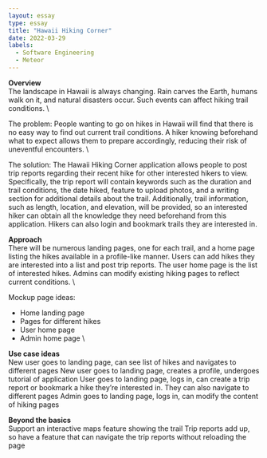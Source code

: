 ```yaml
---
layout: essay
type: essay
title: "Hawaii Hiking Corner"
date: 2022-03-29
labels:
  - Software Engineering
  - Meteor
---
```


**Overview** \
The landscape in Hawaii is always changing. Rain carves the Earth, humans walk on it, and natural disasters occur. Such events can affect hiking trail conditions. \

The problem: People wanting to go on hikes in Hawaii will find that there is no easy way to find out current trail conditions. A hiker knowing beforehand what to expect allows them to prepare accordingly, reducing their risk of uneventful encounters. \

The solution: The Hawaii Hiking Corner application allows people to post trip reports regarding their recent hike for other interested hikers to view. Specifically, the trip report will contain keywords such as the duration and trail conditions, the date hiked, feature to upload photos, and a writing section for additional details about the trail. Additionally, trail information, such as length, location, and elevation, will be provided, so an interested hiker can obtain all the knowledge they need beforehand from this application. Hikers can also login and bookmark trails they are interested in.

**Approach** \
There will be numerous landing pages, one for each trail, and a home page listing the hikes available in a profile-like manner. 
Users can add hikes they are interested into a list and post trip reports. The user home page is the list of interested hikes.
Admins can modify existing hiking pages to reflect current conditions. \

Mockup page ideas:
- Home landing page
- Pages for different hikes
- User home page
- Admin home page \

**Use case ideas** \
New user goes to landing page, can see list of hikes and navigates to different pages
New user goes to landing page, creates a profile, undergoes tutorial of application
User goes to landing page, logs in, can create a trip report or bookmark a hike they’re interested in. They can also navigate to different pages
Admin goes to landing page, logs in, can modify the content of hiking pages

**Beyond the basics** \
Support an interactive maps feature showing the trail
Trip reports add up, so have a feature that can navigate the trip reports without reloading the page
